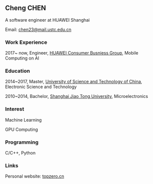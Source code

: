 ## Cheng CHEN
A software engineer at HUAWEI Shanghai

Email: chen23@mail.ustc.edu.cn

### Work Experience
2017~ now, Engineer, [HUAWEI Consumer Busniess Group](http://consumer.huawei.com), Mobile Computing on AI

### Education
2014~2017, Master, [University of Science and Technology of China](http://www.ustc.edu.cn), Electronic Science and Technology

2010~2014, Bachelor, [Shanghai Jiao Tong University](http://www.sjtu.edu.cn), Microelectronics

### Interest
Machine Learning

GPU Computing

### Programming
C/C++, Python

### Links
Personal website: [topzero.cn](http://topzero.cn)
